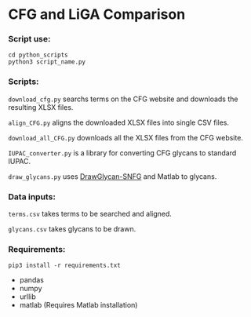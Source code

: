 # CFG and LiGA Comparison

### Script use:

```shell
cd python_scripts
python3 script_name.py
```

### Scripts:

``download_cfg.py`` searchs terms on the CFG website and downloads the resulting XLSX files.

``align_CFG.py`` aligns the downloaded XLSX files into single CSV files.

``download_all_CFG.py`` downloads all the XLSX files from the CFG website.

``IUPAC_converter.py`` is a library for converting CFG glycans to standard IUPAC.

``draw_glycans.py`` uses [DrawGlycan-SNFG](http://www.virtualglycome.org/DrawGlycan/) and Matlab to glycans.

### Data inputs:

``terms.csv`` takes terms to be searched and aligned.

``glycans.csv`` takes glycans to be drawn.

### Requirements:

```shell
pip3 install -r requirements.txt
```

* pandas
* numpy
* urllib
* matlab (Requires Matlab installation)
